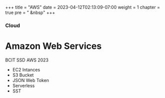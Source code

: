 +++
title = "AWS"
date = 2023-04-12T02:13:09-07:00
weight = 1
chapter = true
pre = "<i class='fas fa-book-open'></i> &nbsp"
+++

### Cloud

# **Amazon Web Services**

BCIT SSD AWS 2023

- EC2 Intances
- S3 Bucket
- JSON Web Token
- Serverless
- SST
